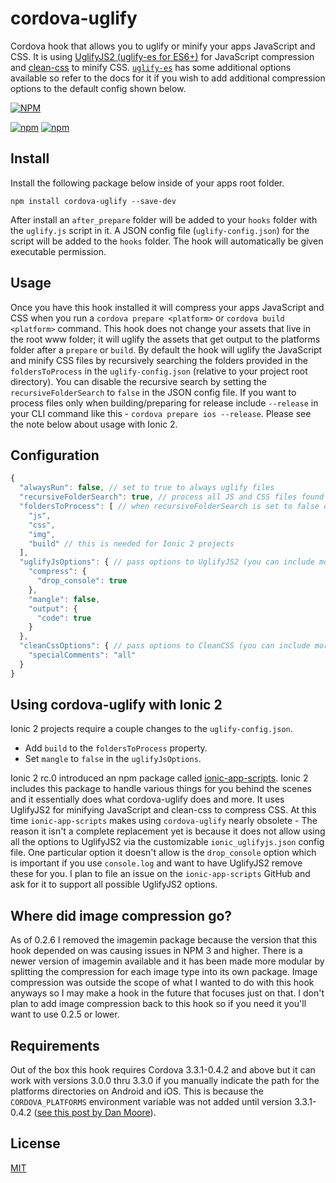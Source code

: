 # cordova-uglify

Cordova hook that allows you to uglify or minify your apps JavaScript and CSS.  It is using [UglifyJS2 (uglify-es for ES6+)](https://github.com/mishoo/UglifyJS2/tree/harmony) for JavaScript compression and [clean-css](https://github.com/GoalSmashers/clean-css) to minify CSS.  [`uglify-es`](https://github.com/mishoo/UglifyJS2/tree/harmony) has some additional options available so refer to the docs for it if you wish to add additional compression options to the default config shown below.

[![NPM](https://nodei.co/npm/cordova-uglify.png?downloads=true&stars=true)](https://nodei.co/npm/cordova-uglify/)

[![npm](https://img.shields.io/npm/dw/localeval.svg)](https://github.com/rossmartin/cordova-uglify)
[![npm](https://img.shields.io/npm/dm/localeval.svg)](https://github.com/rossmartin/cordova-uglify)

## Install
Install the following package below inside of your apps root folder.
```
npm install cordova-uglify --save-dev
```
After install an `after_prepare` folder will be added to your `hooks` folder with the `uglify.js` script in it.  A JSON config file (`uglify-config.json`) for the script will be added to the `hooks` folder.  The hook will automatically be given executable permission.

## Usage
Once you have this hook installed it will compress your apps JavaScript and CSS when you run a `cordova prepare <platform>` or `cordova build <platform>` command.  This hook does not change your assets that live in the root www folder; it will uglify the assets that get output to the platforms folder after a `prepare` or `build`.  By default the hook will uglify the JavaScript and minify CSS files by recursively searching the folders provided in the `foldersToProcess` in the `uglify-config.json` (relative to your project root directory).  You can disable the recursive search by setting the `recursiveFolderSearch` to `false` in the JSON config file.  If you want to process files only when building/preparing for release include `--release` in your CLI command like this - `cordova prepare ios --release`.  Please see the note below about usage with Ionic 2.

## Configuration
```javascript
{
  "alwaysRun": false, // set to true to always uglify files
  "recursiveFolderSearch": true, // process all JS and CSS files found in foldersToProcess
  "foldersToProcess": [ // when recursiveFolderSearch is set to false only files in these directories will be processed
    "js",
    "css",
    "img",
    "build" // this is needed for Ionic 2 projects
  ],
  "uglifyJsOptions": { // pass options to UglifyJS2 (you can include more than these below)
    "compress": {
      "drop_console": true
    },
    "mangle": false,
    "output": {
      "code": true
    }
  },
  "cleanCssOptions": { // pass options to CleanCSS (you can include more than these below)
    "specialComments": "all"
  }
}
```

## Using cordova-uglify with Ionic 2
Ionic 2 projects require a couple changes to the `uglify-config.json`.
* Add `build` to the `foldersToProcess` property.
* Set `mangle` to `false` in the `uglifyJsOptions`.

Ionic 2 rc.0 introduced an npm package called [ionic-app-scripts](https://github.com/driftyco/ionic-app-scripts).  Ionic 2 includes this package to handle various things for you behind the scenes and it essentially does what cordova-uglify does and more.  It uses UglifyJS2 for minifying JavaScript and clean-css to compress CSS.  At this time `ionic-app-scripts` makes using `cordova-uglify` nearly obsolete - The reason it isn't a complete replacement yet is because it does not allow using all the options to UglifyJS2 via the customizable `ionic_uglifyjs.json` config file.  One particular option it doesn't allow is the `drop_console` option which is important if you use `console.log` and want to have UglifyJS2 remove these for you.  I plan to file an issue on the `ionic-app-scripts` GitHub and ask for it to support all possible UglifyJS2 options.

## Where did image compression go?
As of 0.2.6 I removed the imagemin package because the version that this hook depended on was causing issues in NPM 3 and higher.  There is a newer version of imagemin available and it has been made more modular by splitting the compression for each image type into its own package.  Image compression was outside the scope of what I wanted to do with this hook anyways so I may make a hook in the future that focuses just on that.  I don't plan to add image compression back to this hook so if you need it you'll want to use 0.2.5 or lower.

## Requirements
Out of the box this hook requires Cordova 3.3.1-0.4.2 and above but it can work with versions 3.0.0 thru 3.3.0 if you manually indicate the path for the platforms directories on Android and iOS.  This is because the `CORDOVA_PLATFORMS` environment variable was not added until version 3.3.1-0.4.2 ([see this post by Dan Moore](http://www.mooreds.com/wordpress/archives/1425)).

## License
[MIT](https://github.com/rossmartin/cordova-uglify/blob/master/LICENSE)
